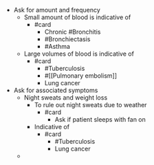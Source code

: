 - Ask for amount and frequency
	- Small amount of blood is indicative of
		- #card
			- Chronic #Bronchitis
			- #Bronchiectasis
			- #Asthma
	- Large volumes of blood is indicative of
		- #card
			- #Tuberculosis
			- #[[Pulmonary embolism]]
			- Lung cancer
- Ask for associated symptoms
	- Night sweats and weight loss
		- To rule out night sweats due to weather
			- #card
				- Ask if patient sleeps with fan on
		- Indicative of
			- #card
				- #Tuberculosis
				- Lung cancer
	-